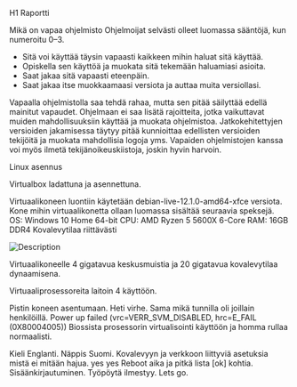  H1 Raportti

Mikä on vapaa ohjelmisto
                     Ohjelmoijat selvästi olleet luomassa sääntöjä, kun numeroitu 0–3.
-	Sitä voi käyttää täysin vapaasti kaikkeen mihin haluat sitä käyttää.
-	Opiskella sen käyttöä ja muokata sitä tekemään haluamiasi asioita.
-	Saat jakaa sitä vapaasti eteenpäin.
-	Saat jakaa itse muokkaamaasi versiota ja auttaa muita versiollasi.

Vapaalla ohjelmistolla saa tehdä rahaa, mutta sen pitää säilyttää edellä mainitut vapaudet. Ohjelmaan ei saa lisätä rajoitteita, jotka vaikuttavat muiden mahdollisuuksiin käyttää ja muokata ohjelmistoa.
Jatkokehitettyjen versioiden jakamisessa täytyy pitää kunnioittaa edellisten versioiden tekijöitä ja muokata mahdollisia logoja yms. Vapaiden ohjelmistojen kanssa voi myös ilmetä tekijänoikeuskiistoja, joskin hyvin harvoin.


Linux asennus


Virtualbox ladattuna ja asennettuna. 

Virtuaalikoneen luontiin käytetään debian-live-12.1.0-amd64-xfce versiota.
Kone mihin virtuaalikonetta ollaan luomassa sisältää seuraavia speksejä.
OS: Windows 10 Home 64-bit
CPU: AMD Ryzen 5 5600X 6-Core
RAM: 16GB DDR4
Kovalevytilaa riittävästi

![Description](debian64-bit.png)

Virtuaalikoneelle 4 gigatavua keskusmuistia ja 20 gigatavua kovalevytilaa dynaamisena.

Virtuaaliprosessoreita laitoin 4 käyttöön. 

Pistin koneen asentumaan.
Heti virhe. Sama mikä tunnilla oli joillain henkilöillä.
Power up failed (vrc=VERR_SVM_DISABLED, hrc=E_FAIL (0X80004005))
Biossista prosessorin virtualisointi käyttöön ja homma rullaa normaalisti.

Kieli Englanti.
Näppis Suomi.
Kovalevyyn ja verkkoon liittyviä asetuksia mistä ei mitään hajua. yes yes
Reboot aika ja pitkä lista [ok] kohtia.
Sisäänkirjautuminen.
Työpöytä ilmestyy. Lets go.
